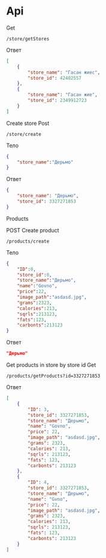 # Api
Get
```url
/store/getStores
```
Ответ
```json
[
    {
        "store_name": "Гасан жиес",
        "store_id": 42402557
    },
    {
        "store_name": "Гасан жие",
        "store_id": 2349912723
    }
]
```
Create store
Post
```url
/store/create
```

Тело
```json
{
    "store_name":"Дерьмо"
}
```

Ответ 
```json
{
    "store_name": "Дерьмо",
    "store_id": 3327271853
}
```

Products

POST 
Create product
```url
/products/create
```

Тело
```json
{
    "ID":0,
    "store_id":0,
    "store_name":"Дерьмо",
    "name":"Govno",
    "price":22,
    "image_path":"asdasd.jpg",
    "grams":2323,
    "calories":213,
    "sqrls":213123,
    "fats":123,
    "carbonts":213123
}
```

Ответ
```json
"Дерьмо"
```

Get products in store by store id 
Get
```url
/products/getProducts?id=3327271853
```

Ответ
```json
[
    {
        "ID": 3,
        "store_id": 3327271853,
        "store_name": "Дерьмо",
        "name": "Govno",
        "price": 22,
        "image_path": "asdasd.jpg",
        "grams": 2323,
        "calories": 213,
        "sqrls": 213123,
        "fats": 123,
        "carbonts": 213123
    },
    {
        "ID": 4,
        "store_id": 3327271853,
        "store_name": "Дерьмо",
        "name": "Gvno",
        "price": 22,
        "image_path": "asdasd.jpg",
        "grams": 2323,
        "calories": 213,
        "sqrls": 213123,
        "fats": 123,
        "carbonts": 213123
    }
]
```